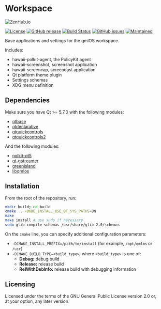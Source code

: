 Workspace
=========

[![ZenHub.io](https://img.shields.io/badge/supercharged%20by-zenhub.io-blue.svg)](https://zenhub.io)

[![License](https://img.shields.io/badge/license-GPLv2.0%2B-blue.svg)](https://www.gnu.org/licenses/old-licenses/gpl-2.0.html)
[![GitHub release](https://img.shields.io/github/release/qmlos/workspace.svg)](https://github.com/qmlos/workspace)
[![Build Status](https://travis-ci.org/qmlos/workspace.svg?branch=develop)](https://travis-ci.org/qmlos/workspace)
[![GitHub issues](https://img.shields.io/github/issues/qmlos/workspace.svg)](https://github.com/qmlos/workspace/issues)
[![Maintained](https://img.shields.io/maintenance/yes/2016.svg)](https://github.com/qmlos/workspace/commits/develop)

Base applications and settings for the qmlOS workspace.

Includes:

* hawaii-polkit-agent, the PolicyKit agent
* hawaii-screenshot, screenshot application
* hawaii-screencap, screencast application
* Qt platform theme plugin
* Settings schemas
* XDG menu definition

## Dependencies

Make sure you have Qt >= 5.7.0 with the following modules:

 * [qtbase](http://code.qt.io/cgit/qt/qtbase.git)
 * [qtdeclarative](http://code.qt.io/cgit/qt/qtdeclarative.git)
 * [qtquickcontrols](http://code.qt.io/cgit/qt/qtquickcontrols.git)
 * [qtquickcontrols2](http://code.qt.io/cgit/qt/qtquickcontrols2.git)

And the following modules:

 * [polkit-qt5](http://quickgit.kde.org/?p=polkit-qt-1.git)
 * [qt-gstreamer](https://cgit.freedesktop.org/gstreamer/qt-gstreamer)
 * [greenisland](https://github.com/greenisland/greenisland.git)
 * [libqmlos](https://github.com/qmlos/libqmlos.git)

## Installation

From the root of the repository, run:

```sh
mkdir build; cd build
cmake .. -DKDE_INSTALL_USE_QT_SYS_PATHS=ON
make
make install # use sudo if necessary
sudo glib-compile-schemas /usr/share/glib-2.0/schemas
```

On the `cmake` line, you can specify additional configuration parameters:

 * `-DCMAKE_INSTALL_PREFIX=/path/to/install` (for example, `/opt/qmlos` or `/usr`)
 * `-DCMAKE_BUILD_TYPE=<build_type>`, where `<build_type>` is one of:
   * **Debug:** debug build
   * **Release:** release build
   * **RelWithDebInfo:** release build with debugging information

## Licensing

Licensed under the terms of the GNU General Public License version 2.0 or,
at your option, any later version.
